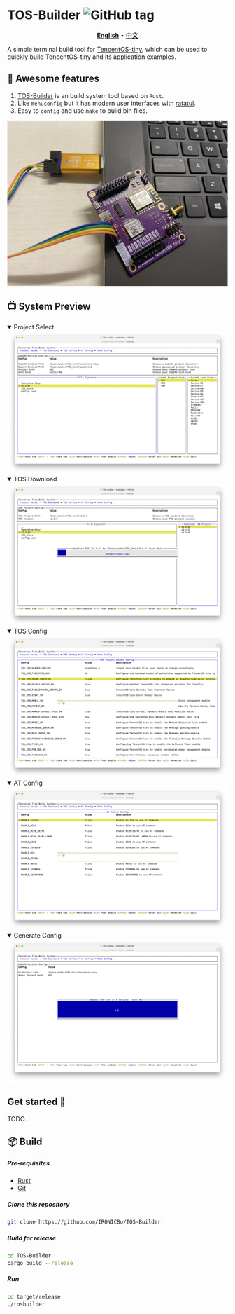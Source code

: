 # TOS-Builder ![GitHub tag](https://img.shields.io/github/tag/IRONICBo/TOS-Builder)

<!-- ![TencentOS-tiny](https://github.com/OpenAtomFoundation/TencentOS-tiny/raw/master/doc/image/introduction/TencentOS_tiny_log.png) -->

<p align="center">
    <a href="./README.md"><b>English</b></a> •
    <a href="./README_zh-CN.md"><b>中文</b></a>
</p>

A simple terminal build tool for [TencentOS-tiny](https://github.com/OpenAtomFoundation/TencentOS-tiny), which can be used to quickly build TencentOS-tiny and its application examples.

## 🧩 Awesome features

1. [TOS-Builder](https://github.com/IRONICBo/TOS-Builder) is an build system tool based on `Rust`.
2. Like `menuconfig` but it has modern user interfaces with [ratatui](https://github.com/ratatui-org/ratatui).
3. Easy to `config` and use `make` to build bin files.

![Use TencentOS EVB board](assets/img/evb-board.jpg)

## 📺 System Preview

<details open> 
    <summary>Project Select</summary>
    <img src="assets/img/project_select.png" />
</details>
<details open> 
    <summary>TOS Download</summary>
    <img src="assets/img/tos_download.png" />
</details>
<details open> 
    <summary>TOS Config</summary>
    <img src="assets/img/tos_config.png" />
</details>
<details open> 
    <summary>AT Config</summary>
    <img src="assets/img/at_config.png" />
</details>
<details open> 
    <summary>Generate Config</summary>
    <img src="assets/img/generate.png" />
</details>

## Get started 🚀

TODO...

## 📦 Build

#####  Pre-requisites

- [Rust](https://www.rust-lang.org/tools/install)
- [Git](https://git-scm.com/downloads)

##### Clone this repository

```bash
git clone https://github.com/IRONICBo/TOS-Builder
```

##### Build for release

```bash
cd TOS-Builder
cargo build --release
```

##### Run

```bash
cd target/release
./tosbuilder
```